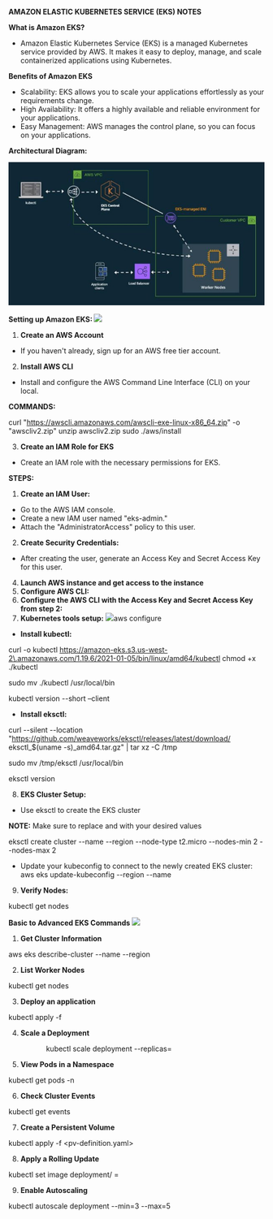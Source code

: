 **AMAZON ELASTIC KUBERNETES SERVICE (EKS) NOTES**  

**What is Amazon EKS?** 

- Amazon Elastic Kubernetes Service (EKS) is a managed Kubernetes service provided by AWS. It makes it easy to deploy, manage, and scale containerized applications using Kubernetes. 

**Benefits of Amazon EKS**    

- Scalability: EKS allows you to scale your applications effortlessly as your requirements change. 
- High Availability: It offers a highly available and reliable environment for your applications. 
- Easy Management: AWS manages the control plane, so you can focus on your applications. 

**Architectural Diagram:** 

![](Aspose.Words.e065ae25-c684-46e7-9500-a0ceb454f79c.003.jpeg)

**Setting up Amazon EKS: ![](Aspose.Words.e065ae25-c684-46e7-9500-a0ceb454f79c.004.png)**

1) **Create an AWS Account** 
- If you haven't already, sign up for an AWS free tier account. 
2) **Install AWS CLI** 
- Install and configure the AWS Command Line Interface (CLI) on your local.

**COMMANDS:** 

curl "https://awscli.amazonaws.com/awscli-exe-linux-x86_64.zip" -o "awscliv2.zip"
unzip awscliv2.zip
sudo ./aws/install

3) **Create an IAM Role for EKS** 
- Create an IAM role with the necessary permissions for EKS. 

**STEPS:** 

1. **Create an IAM User:** 
- Go to the AWS IAM console. 
- Create a new IAM user named "eks-admin." 
- Attach the "AdministratorAccess" policy to this user. 
2. **Create Security Credentials:** 
- After creating the user, generate an Access Key and Secret Access Key for this user. 
4) **Launch AWS instance and get access to the instance** 
4) **Configure AWS CLI:** 
4) **Configure the AWS CLI with the Access Key and Secret Access Key from step 2:** 
7) **Kubernetes tools setup:** ![](Aspose.Words.e065ae25-c684-46e7-9500-a0ceb454f79c.005.png)aws configure 
- **Install kubectl:**

curl -o kubectl https://amazon-eks.s3.us-west-2\.amazonaws.com/1.19.6/2021-01-05/bin/linux/amd64/kubectl chmod +x ./kubectl 

sudo mv ./kubectl /usr/local/bin 

kubectl version --short –client 

- **Install eksctl:** 

curl --silent --location "https://github.com/weaveworks/eksctl/releases/latest/download/ eksctl\_$(uname -s)\_amd64.tar.gz" | tar xz -C /tmp 

sudo mv /tmp/eksctl /usr/local/bin 

eksctl version 

8) **EKS Cluster Setup:** 
- Use eksctl to create the EKS cluster

**NOTE:** Make sure to replace <cluster-name> and <region> with your desired values 

eksctl create cluster --name <cluster-name> --region <region> --node-type t2.micro --nodes-min 2 --nodes-max 2 

- Update your kubeconfig to connect to the newly created EKS cluster: aws eks update-kubeconfig --region <region> --name <cluster-name> 
9) **Verify Nodes:**

kubectl get nodes 

**Basic to Advanced EKS Commands   ![](Aspose.Words.e065ae25-c684-46e7-9500-a0ceb454f79c.006.png)**

1. **Get Cluster Information** 

aws eks describe-cluster --name <cluster-name> --region <region> 

2. **List Worker Nodes** 

kubectl get nodes 

3. **Deploy an application** 

kubectl apply -f <yaml-file> 

4. **Scale a Deployment** 

   `       `kubectl scale deployment <deployment-name> --replicas=<number> 

5. **View Pods in a Namespace** 

kubectl get pods -n <namespace> 

6. **Check Cluster Events** 

kubectl get events 

7. **Create a Persistent Volume** 

kubectl apply -f <pv-definition.yaml> 

8. **Apply a Rolling Update** 

kubectl set image deployment/<deployment-name> <container-name>=<new- image> 

9. **Enable Autoscaling** 

kubectl autoscale deployment <deployment-name> --min=3 --max=5 
